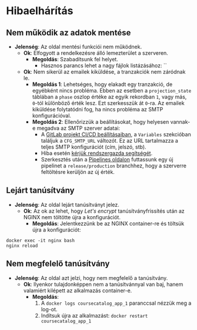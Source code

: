 # Hibaelhárítás

## Nem működik az adatok mentése

* **Jelenség**: Az oldal mentési funkciói nem működnek.
    * **Ok**: Elfogyott a rendelkezésre álló lemezterület a szerveren.
        * **Megoldás**: Szabadítsunk fel helyet.
            * Hasznos parancs lehet a nagy fájlok listázásához: ``
    * **Ok**: Nem sikerül az emailek kiküldése, a tranzakciók nem záródnak le.
        * **Megoldás 1**: Lehetséges, hogy elakadt egy tranzakció, de egyébként nincs probléma. Ebben az esetben a `projection_state` táblában a `phase` oszlop értéke az egyik rekordban `1`, vagy más, `0`-tól különböző érték lesz. Ezt szerkesszük át `0`-ra. Az emailek kiküldése folytatódni fog, ha nincs probléma az SMTP konfigurációval.
        * **Megoldás 2**: Ellenőrizzük a beállításokat, hogy helyesen vannak-e megadva az SMTP szerver adatai:
            * A [GitLab projekt CI/CD beállításaiban](https://gitlab.com/kmooc-course-catalog/course-catalog/-/settings/ci_cd), a `Variables` szekcióban találjuk a `CFG_SMTP_URL` változót. Ez az URL tartalmazza a teljes SMTP konfigurációt (cím, jelszó, stb).
            * Hiba esetén [kérjük rendszergazda segítségét](mailto:support@uni-obuda.hu).
            * Szerkesztés után a [Pipelines oldalon](https://gitlab.com/kmooc-course-catalog/course-catalog/-/pipelines/new) futtassunk egy új pipelinet a `release/production` branchhez, hogy a szerverre feltöltésre kerüljön az új érték.

## Lejárt tanúsítvány

* **Jelenség**: Az oldal lejárt tanúsítványt jelez.
    * **Ok**: Az ok az lehet, hogy *Let's encrypt* tanúsítványfrissítés után az NGINX nem töltötte újra a konfigurációt.
         * **Megoldás**: Jelentkezzünk be az NGINX container-re és töltsük újra a konfigurációt:
```
docker exec -it nginx bash
nginx reload
```

## Nem megfelelő tanúsítvány

* **Jelenség**: Az oldal azt jelzi, hogy nem megfelelő a tanúsítvány.
    * **Ok**: Ilyenkor tulajdonképpen nem a tanúsítvánnyal van baj, hanem valamiért kilépett az alkalmazás container-e.
        * **Megoldás**:
            1. A `docker logs coursecatalog_app_1` paranccsal nézzük meg a log-ot.
            2. Indítsuk újra az alkalmazást: `docker restart coursecatalog_app_1`



